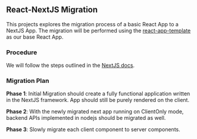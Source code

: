 ## React-NextJS Migration
This projects explores the migration process of a basic React App to a NextJS App.
The migration will be performed using the [react-app-template](https://github.com/chensxb97/react-app-template) as our base React App.

### Procedure
We will follow the steps outlined in the [NextJS docs](https://nextjs.org/docs/app/building-your-application/upgrading/from-create-react-app#built-in-optimizations).

### Migration Plan

**Phase 1**: Initial Migration should create a fully functional application written in the NextJS framework. App should still be purely rendered on the client.

**Phase 2**: With the newly migrated next app running on ClientOnly mode, backend APIs implemented in nodejs should be migrated as well.

**Phase 3**: Slowly migrate each client component to server components.


